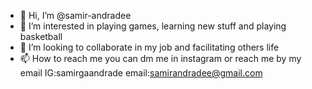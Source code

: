 - 👋 Hi, I’m @samir-andradee
- 👀 I’m interested in playing games, learning new stuff and playing basketball
- 💞️ I’m looking to collaborate in my job and facilitating others life
- 📫 How to reach me you can dm me in instagram or reach me by my email
IG:samirgaandrade email:samirandradee@gmail.com

<!---
samir-andradee/samir-andradee is a ✨ special ✨ repository because its `README.md` (this file) appears on your GitHub profile.
You can click the Preview link to take a look at your changes.
--->
